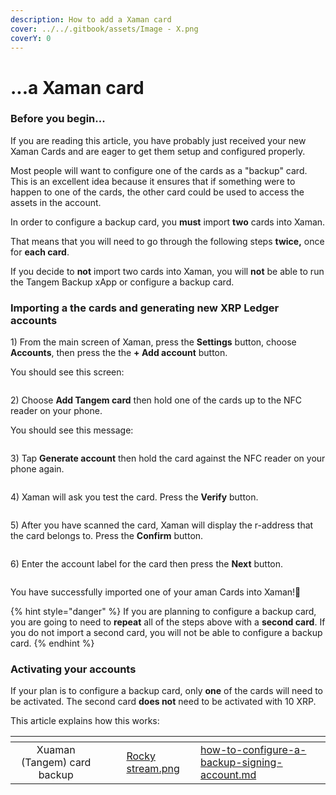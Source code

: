 ```yaml
---
description: How to add a Xaman card
cover: ../../.gitbook/assets/Image - X.png
coverY: 0
---
```


# ...a Xaman card

### Before you begin...

If you are reading this article, you have probably just received your new Xaman Cards and are eager to get them setup and configured properly.

Most people will want to configure one of the cards as a "backup" card. This is an excellent idea because it ensures that if something were to happen to one of the cards, the other card could be used to access the assets in the account.

In order to configure a backup card, you **must** import **two** cards into Xaman.

That means that you will need to go through the following steps **twice,** once for **each card**.

If you decide to **not** import two cards into Xaman, you will **not** be able to run the Tangem Backup xApp or configure a backup card.

### Importing a the cards and generating new XRP Ledger accounts

1\) From the main screen of Xaman, press the **Settings** button, choose **Accounts**, then press the the **+ Add account** button.

You should see this screen:&#x20;

<figure><img src="../../.gitbook/assets/Add an account screen.png" alt=""><figcaption></figcaption></figure>

2\) Choose **Add Tangem card** then hold one of the cards up to the NFC reader on your phone.&#x20;

You should see this message:

<figure><img src="../../.gitbook/assets/Generate an account.png" alt=""><figcaption></figcaption></figure>

3\) Tap **Generate account** then hold the card against the NFC reader on your phone again.

<figure><img src="../../.gitbook/assets/Ready to scan -1.png" alt=""><figcaption></figcaption></figure>

4\) Xaman will ask you test the card. Press the **Verify** button.

<figure><img src="../../.gitbook/assets/Verify Tangem card.png" alt=""><figcaption></figcaption></figure>

5\) After you have scanned the card, Xaman will display the r-address that the card belongs to. Press the **Confirm** button.&#x20;

<figure><img src="../../.gitbook/assets/Tangem - Public address.png" alt=""><figcaption></figcaption></figure>

6\) Enter the account label for the card then press the **Next** button.

<figure><img src="../../.gitbook/assets/Tangem - Account Label.png" alt=""><figcaption></figcaption></figure>

You have successfully imported one of your aman Cards into Xaman!🥳

{% hint style="danger" %}
If you are planning to configure a backup card, you are going to need to **repeat** all of the steps above with a **second card**. If you do not import a second card, you will not be able to configure a backup card.&#x20;
{% endhint %}

### Activating your accounts

If your plan is to configure a backup card, only **one** of the cards will need to be activated. The second card **does not** need to be activated with 10 XRP.

This article explains how this works:

<table data-view="cards"><thead><tr><th align="center"></th><th data-hidden></th><th data-hidden></th><th data-hidden data-card-cover data-type="files"></th><th data-hidden data-card-target data-type="content-ref"></th></tr></thead><tbody><tr><td align="center">Xuaman (Tangem) card backup</td><td></td><td></td><td><a href="../../.gitbook/assets/Rocky stream.png">Rocky stream.png</a></td><td><a href="../../xaman-tangem-cards/how-to-configure-a-backup-signing-account.md">how-to-configure-a-backup-signing-account.md</a></td></tr></tbody></table>





